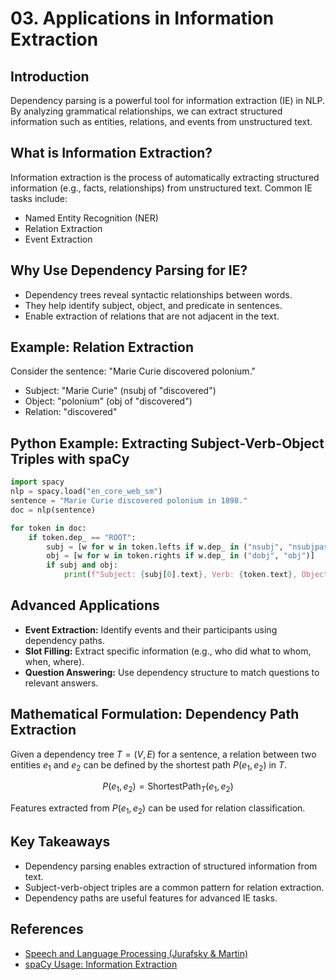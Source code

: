 # 03. Applications in Information Extraction

## Introduction

Dependency parsing is a powerful tool for information extraction (IE) in NLP. By analyzing grammatical relationships, we can extract structured information such as entities, relations, and events from unstructured text.

## What is Information Extraction?

Information extraction is the process of automatically extracting structured information (e.g., facts, relationships) from unstructured text. Common IE tasks include:
- Named Entity Recognition (NER)
- Relation Extraction
- Event Extraction

## Why Use Dependency Parsing for IE?

- Dependency trees reveal syntactic relationships between words.
- They help identify subject, object, and predicate in sentences.
- Enable extraction of relations that are not adjacent in the text.

## Example: Relation Extraction

Consider the sentence: "Marie Curie discovered polonium."
- Subject: "Marie Curie" (nsubj of "discovered")
- Object: "polonium" (obj of "discovered")
- Relation: "discovered"

## Python Example: Extracting Subject-Verb-Object Triples with spaCy

```python
import spacy
nlp = spacy.load("en_core_web_sm")
sentence = "Marie Curie discovered polonium in 1898."
doc = nlp(sentence)

for token in doc:
    if token.dep_ == "ROOT":
        subj = [w for w in token.lefts if w.dep_ in ("nsubj", "nsubjpass")]
        obj = [w for w in token.rights if w.dep_ in ("dobj", "obj")]
        if subj and obj:
            print(f"Subject: {subj[0].text}, Verb: {token.text}, Object: {obj[0].text}")
```

## Advanced Applications

- **Event Extraction:** Identify events and their participants using dependency paths.
- **Slot Filling:** Extract specific information (e.g., who did what to whom, when, where).
- **Question Answering:** Use dependency structure to match questions to relevant answers.

## Mathematical Formulation: Dependency Path Extraction

Given a dependency tree $`T = (V, E)`$ for a sentence, a relation between two entities $`e_1`$ and $`e_2`$ can be defined by the shortest path $`P(e_1, e_2)`$ in $`T`$.

```math
P(e_1, e_2) = \text{ShortestPath}_T(e_1, e_2)
```

Features extracted from $`P(e_1, e_2)`$ can be used for relation classification.

## Key Takeaways
- Dependency parsing enables extraction of structured information from text.
- Subject-verb-object triples are a common pattern for relation extraction.
- Dependency paths are useful features for advanced IE tasks.

## References
- [Speech and Language Processing (Jurafsky & Martin)](https://web.stanford.edu/~jurafsky/slp3/)
- [spaCy Usage: Information Extraction](https://spacy.io/usage/examples#information-extraction) 